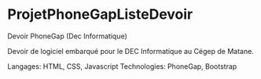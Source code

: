 # ProjetPhoneGapListeDevoir
Devoir PhoneGap (Dec Informatique)

Devoir de logiciel embarqué pour le DEC Informatique au Cégep de Matane.

Langages: HTML, CSS, Javascript
Technologies: PhoneGap, Bootstrap
